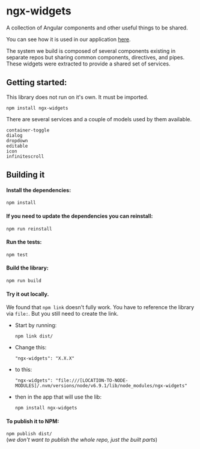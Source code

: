 # ngx-widgets
A collection of Angular components and other useful things to be shared.

You can see how it is used in our application [here](https://github.com/fabric8io/fabric8-ui).

The system we build is composed of several components existing in separate repos but
sharing common components, directives, and pipes. These widgets were extracted to 
provide a shared set of services. 

## Getting started:

This library does not run on it's own. It must be imported. 

`npm install ngx-widgets`

There are several services and a couple of models used by them available.

    container-toggle
    dialog
    dropdown
    editable
    icon
    infinitescroll
 

## Building it 
 
#### Install the dependencies:
 
 `npm install`
 
#### If you need to update the dependencies you can reinstall:
 
 `npm run reinstall`
 
#### Run the tests:
 
 `npm test`
 
#### Build the library:
 
 `npm run build`
 
#### Try it out locally. 
 
 We found that `npm link` doesn't fully work. You have to reference the library via `file:`. But you still need to create the link.
 
 - Start by running:
 
   `npm link dist/`
 
 - Change this:
 
   `"ngx-widgets": "X.X.X"`
   
 - to this:
 
   `"ngx-widgets": "file:///[LOCATION-TO-NODE-MODULES]/.nvm/versions/node/v6.9.1/lib/node_modules/ngx-widgets"`
 
 - then in the app that will use the lib:
 
   `npm install ngx-widgets`
   
   
#### To publish it to NPM:
 
 `npm publish dist/`  
(_we don't want to publish the whole repo, just the built parts_)

